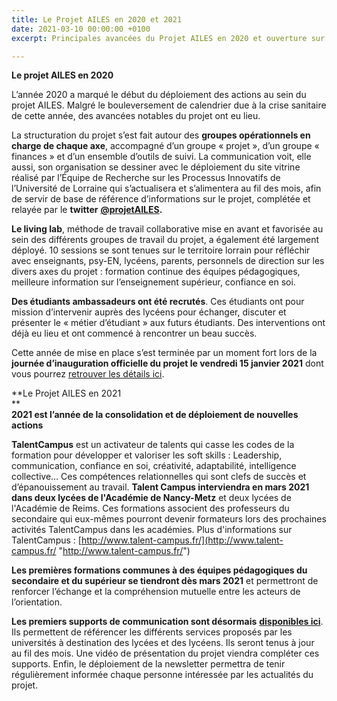 ```yaml
---
title: Le Projet AILES en 2020 et 2021
date: 2021-03-10 00:00:00 +0100
excerpt: Principales avancées du Projet AILES en 2020 et ouverture sur l'année 2021

---
```

**Le projet AILES en 2020**

L’année 2020 a marqué le début du déploiement des actions au sein du projet AILES. Malgré le bouleversement de calendrier due à la crise sanitaire de cette année, des avancées notables du projet ont eu lieu.

La structuration du projet s’est fait autour des **groupes opérationnels en charge de chaque axe**, accompagné d’un groupe « projet », d’un groupe « finances » et d’un ensemble d’outils de suivi. La communication voit, elle aussi, son organisation se dessiner avec le déploiement du site vitrine réalisé par l’Équipe de Recherche sur les Processus Innovatifs de l’Université de Lorraine qui s’actualisera et s’alimentera au fil des mois, afin de servir de base de référence d’informations sur le projet, complétée et relayée par le **twitter** [**@projetAILES**](https://twitter.com/ProjetAILES)**.**

**Le living lab**, méthode de travail collaborative mise en avant et favorisée au sein des différents groupes de travail du projet, a également été largement déployé. 10 sessions se sont tenues sur le territoire lorrain pour réfléchir avec enseignants, psy-EN, lycéens, parents, personnels de direction sur les divers axes du projet : formation continue des équipes pédagogiques, meilleure information sur l’enseignement supérieur, confiance en soi.

**Des étudiants ambassadeurs ont été recrutés**. Ces étudiants ont pour mission d’intervenir auprès des lycéens pour échanger, discuter et présenter le « métier d’étudiant » aux futurs étudiants. Des interventions ont déjà eu lieu et ont commencé à rencontrer un beau succès.

Cette année de mise en place s’est terminée par un moment fort lors de la **journée d’inauguration officielle du projet le vendredi 15 janvier 2021** dont vous pourrez [retrouver les détails ici](https://www.projetailes.com/posts/2021/01-15-2021-inauguration-ailes/).

**Le Projet AILES en 2021   
 **  
**2021 est l’année de la consolidation et de déploiement de nouvelles actions**

**TalentCampus** est un activateur de talents qui casse les codes de la formation pour développer et valoriser les soft skills : Leadership, communication, confiance en soi, créativité, adaptabilité, intelligence collective… Ces compétences relationnelles qui sont clefs de succès et d’épanouissement au travail. **Talent Campus interviendra en mars 2021 dans deux lycées de l'Académie de Nancy-Metz** et deux lycées de l'Académie de Reims. Ces formations associent des professeurs du secondaire qui eux-mêmes pourront devenir formateurs lors des prochaines activités TalentCampus dans les académies. Plus d'informations sur TalentCampus : [http://www.talent-campus.fr/](http://www.talent-campus.fr/ "http://www.talent-campus.fr/")

**Les premières formations communes à des équipes pédagogiques du secondaire et du supérieur se tiendront dès mars 2021** et permettront de renforcer l’échange et la compréhension mutuelle entre les acteurs de l’orientation.

**Les premiers supports de communication sont désormais** [**disponibles ici**](https://www.projetailes.com/posts/2021/2021_03_02_offres-de-services-a-destination-des-lycees-et-lyceens/). Ils permettent de référencer les différents services proposés par les universités à destination des lycées et des lycéens. Ils seront tenus à jour au fil des mois. Une vidéo de présentation du projet viendra compléter ces supports. Enfin, le déploiement de la newsletter permettra de tenir régulièrement informée chaque personne intéressée par les actualités du projet.